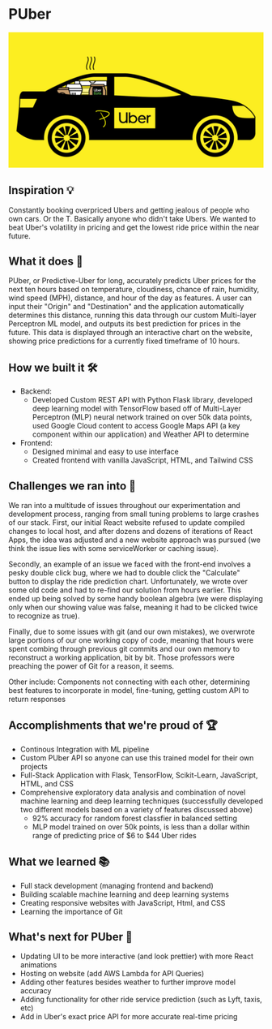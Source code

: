# PUber
![](PUber_logo.png)

## Inspiration 💡
Constantly booking overpriced Ubers and getting jealous of people who own cars. Or the T. Basically anyone who didn't take Ubers. We wanted to beat Uber's volatility in pricing and get the lowest ride price within the near future. 

## What it does 🤨
PUber, or Predictive-Uber for long, accurately predicts Uber prices for the next ten hours based on temperature, cloudiness, chance of rain, humidity, wind speed (MPH), distance, and hour of the day as features. A user can input their "Origin" and "Destination" and the application automatically determines this distance, running this data through our custom Multi-layer Perceptron ML model, and outputs its best prediction for prices in the future. This data is displayed through an interactive chart on the website, showing price predictions for a currently fixed timeframe of 10 hours. 

## How we built it 🛠
- Backend: 
  - Developed Custom REST API with Python Flask library, developed deep learning model with TensorFlow based off of Multi-Layer Perceptron (MLP) neural network trained on over 50k data points, used Google Cloud content to access Google Maps API (a key component within our application) and Weather API to determine 
- Frontend: 
  - Designed minimal and easy to use interface
  - Created frontend with vanilla JavaScript, HTML, and Tailwind CSS

## Challenges we ran into 🥶

We ran into a multitude of issues throughout our experimentation and development process, ranging from small tuning problems to large crashes of our stack. First, our initial React website refused to update compiled changes to local host, and after dozens and dozens of iterations of React Apps, the idea was adjusted and a new website approach was pursued (we think the issue lies with some serviceWorker or caching issue).

Secondly, an example of an issue we faced with the front-end involves a pesky double click bug, where we had to double click the "Calculate" button to display the ride prediction chart. Unfortunately, we wrote over some old code and had to re-find our solution from hours earlier. This ended up being solved by some handy boolean algebra (we were displaying only when our showing value was false, meaning it had to be clicked twice to recognize as true).

Finally, due to some issues with git (and our own mistakes), we overwrote large portions of our one working copy of code, meaning that hours were spent combing through previous git commits and our own memory to reconstruct a working application, bit by bit. Those professors were preaching the power of Git for a reason, it seems. 

Other include: Components not connecting with each other, determining best features to incorporate in model, fine-tuning, getting custom API to return responses

## Accomplishments that we're proud of 🏆
- Continous Integration with ML pipeline 
- Custom PUber API so anyone can use this trained model for their own projects
- Full-Stack Application with Flask, TensorFlow, Scikit-Learn, JavaScript, HTML, and CSS
- Comprehensive exploratory data analysis and combination of novel machine learning and deep learning techniques (successfully developed two different models based on a variety of features discussed above)
  - 92% accuracy for random forest classfier in balanced setting
  - MLP model trained on over 50k points, is less than a dollar within range of predicting price of $6 to $44 Uber rides

## What we learned 📚
- Full stack development (managing frontend and backend)
- Building scalable machine learning and deep learning systems
- Creating responsive websites with JavaScript, Html, and CSS
- Learning the importance of Git


## What's next for PUber 🔮 
- Updating UI to be more interactive (and look prettier) with more React animations
- Hosting on website (add AWS Lambda for API Queries)
- Adding other features besides weather to further improve model accuracy
- Adding functionality for other ride service prediction (such as Lyft, taxis, etc)
- Add in Uber's exact price API for more accurate real-time pricing




